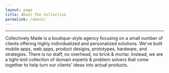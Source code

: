 ```yaml
---
layout: page
title: About The Collective
permalink: /about/
---
```


<hr>

Collectively Made is a boutique-style agency focusing on a small number of clients offering highly individualized and personalized solutions. We've built mobile apps, web apps, product designs, prototypes, hardware, and strategies. There is no staff, no overhead, no brick & mortar. Instead, we are a tight-knit collection of domain experts & problem solvers that come together to help turn our clients' ideas into actual products.



